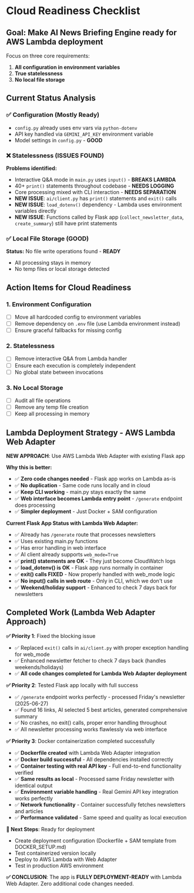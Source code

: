 # Cloud Readiness Checklist

## Goal: Make AI News Briefing Engine ready for AWS Lambda deployment

Focus on three core requirements:
1. **All configuration in environment variables**
2. **True statelessness** 
3. **No local file storage**

## Current Status Analysis

### ✅ Configuration (Mostly Ready)
- `config.py` already uses env vars via `python-dotenv`
- API key handled via `GEMINI_API_KEY` environment variable
- Model settings in `config.py` - **GOOD**

### ❌ Statelessness (ISSUES FOUND)
**Problems identified:**
- Interactive Q&A mode in `main.py` uses `input()` - **BREAKS LAMBDA**
- 40+ `print()` statements throughout codebase - **NEEDS LOGGING**
- Core processing mixed with CLI interaction - **NEEDS SEPARATION**
- **NEW ISSUE**: `ai/client.py` has `print()` statements and `exit()` calls
- **NEW ISSUE**: `load_dotenv()` dependency - Lambda uses environment variables directly
- **NEW ISSUE**: Functions called by Flask app (`collect_newsletter_data`, `create_summary`) still have print statements

### ✅ Local File Storage (GOOD)  
**Status:** No file write operations found - **READY**
- All processing stays in memory
- No temp files or local storage detected

## Action Items for Cloud Readiness

### 1. Environment Configuration
- [ ] Move all hardcoded config to environment variables
- [ ] Remove dependency on `.env` file (use Lambda environment instead)
- [ ] Ensure graceful fallbacks for missing config

### 2. Statelessness 
- [ ] Remove interactive Q&A from Lambda handler
- [ ] Ensure each execution is completely independent
- [ ] No global state between invocations

### 3. No Local Storage
- [ ] Audit all file operations
- [ ] Remove any temp file creation
- [ ] Keep all processing in memory

## Lambda Deployment Strategy - AWS Lambda Web Adapter

**NEW APPROACH**: Use AWS Lambda Web Adapter with existing Flask app

**Why this is better:**
- ✅ **Zero code changes needed** - Flask app works on Lambda as-is
- ✅ **No duplication** - Same code runs locally and in cloud
- ✅ **Keep CLI working** - main.py stays exactly the same
- ✅ **Web interface becomes Lambda entry point** - `/generate` endpoint does processing
- ✅ **Simpler deployment** - Just Docker + SAM configuration

**Current Flask App Status with Lambda Web Adapter:**
- ✅ Already has `/generate` route that processes newsletters
- ✅ Uses existing main.py functions 
- ✅ Has error handling in web interface
- ✅ AI client already supports `web_mode=True`
- ✅ **print() statements are OK** - They just become CloudWatch logs
- ✅ **load_dotenv() is OK** - Flask app runs normally in container
- ✅ **exit() calls FIXED** - Now properly handled with web_mode logic
- ✅ **No input() calls in web route** - Only in CLI, which we don't use
- ✅ **Weekend/holiday support** - Enhanced to check 7 days back for newsletters

## Completed Work (Lambda Web Adapter Approach)

**✅ Priority 1**: Fixed the blocking issue
- ✅ Replaced `exit()` calls in `ai/client.py` with proper exception handling for web_mode
- ✅ Enhanced newsletter fetcher to check 7 days back (handles weekends/holidays)
- ✅ **All code changes completed for Lambda Web Adapter deployment**

**✅ Priority 2**: Tested Flask app locally with full success
- ✅ `/generate` endpoint works perfectly - processed Friday's newsletter (2025-06-27)
- ✅ Found 16 links, AI selected 5 best articles, generated comprehensive summary
- ✅ No crashes, no exit() calls, proper error handling throughout
- ✅ All newsletter processing works flawlessly via web interface

**✅ Priority 3**: Docker containerization completed successfully
- ✅ **Dockerfile created** with Lambda Web Adapter integration
- ✅ **Docker build successful** - All dependencies installed correctly
- ✅ **Container testing with real API key** - Full end-to-end functionality verified
- ✅ **Same results as local** - Processed same Friday newsletter with identical output
- ✅ **Environment variable handling** - Real Gemini API key integration works perfectly
- ✅ **Network functionality** - Container successfully fetches newsletters and articles
- ✅ **Performance validated** - Same speed and quality as local execution

**🚀 Next Steps**: Ready for deployment
- Create deployment configuration (Dockerfile + SAM template from DOCKER_SETUP.md)
- Test containerized version locally  
- Deploy to AWS Lambda with Web Adapter
- Test in production AWS environment

**✅ CONCLUSION**: The app is **FULLY DEPLOYMENT-READY** with Lambda Web Adapter. Zero additional code changes needed.
